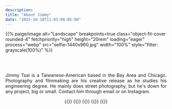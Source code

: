 ```yaml
---
description:
title: "About Jimmy"
date: "2025-10-18T11:03:00-05:00"
---
```



{{% paige/image alt="Landscape" breakpoints=true class="object-fit-cover rounded-4" fetchpriority="high" height="20rem" loading="eager" process="webp" src="selfie-1440x960.jpg" width="100%"  style="filter: grayscale(100%)" %}}

<br>
<br>



<div style="max-width: 600px; margin-left: auto; margin-right: auto; text-align: justify;">

<p>Jimmy Tsai is a Taiwanese-American based in the Bay Area and Chicago. Photography and filmmaking are his creative release as he studies his engineering degree. He mainly does street photography, but he's down for any project, big or small. Contact him through email or on Instagram.</p>

</div>

<div style="display: flex; gap: 1rem; justify-content: center; align-items: flex-start;">
    <div class="column-gap-1 d-flex display-6 justify-content-center mb-3">
        {{<paige/icon class="bi bi-youtube mx-2" title="youtube" url="https://www.youtube.com/channel/UCQulP0uyasw93322XVnpvZQ" >}}
        {{<paige/icon class="bi bi-instagram mx-2" title="instagram" url="https://www.instagram.com/alpha.pentagon" >}}
        {{<paige/icon class="bi bi-envelope mx-2" title="gmail" url="mailto:info.jimbot@gmail.com" >}}
        {{<paige/icon class="bi bi-linkedin mx-2" title="linkedin" url="https://www.linkedin.com/in/jimmy-tsai-3234a830a/" >}}
        {{<paige/icon class="bi bi-github mx-2" title="github" url="https://github.com/jimbo-tsai" >}}
    </div>
</div>